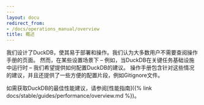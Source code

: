 ```yaml
---
---
layout: docu
redirect_from:
- /docs/operations_manual/overview
title: 概述
---
```


我们设计了DuckDB，使其易于部署和操作。我们认为大多数用户不需要查阅操作手册的页面。
然而，在某些设置场景下 – 例如，当DuckDB在关键任务基础设施中运行时 – 我们希望提供如何配置DuckDB的建议。
操作手册包含针对这些情况的建议，并且还提供了一些方便的配置片段，例如Gitignore文件。

如需获取DuckDB的最佳性能建议，请参阅[性能指南]({% link docs/stable/guides/performance/overview.md %})。